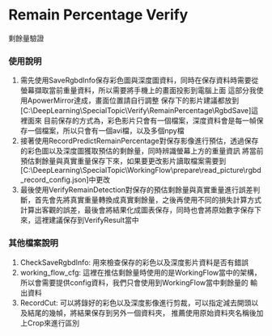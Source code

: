 # Remain Percentage Verify
剩餘量驗證

### 使用說明
1. 需先使用SaveRgbdInfo保存彩色圖與深度圖資料，同時在保存資料時需要從螢幕擷取當前重量資料，所以需要將手機上的畫面投影到電腦上面
這部分我使用ApowerMirror達成，畫面位置請自行調整
保存下的影片建議都放到[C:\DeepLearning\SpecialTopic\Verify\RemainPercentage\RgbdSave]這裡面來
目前保存的方式為，彩色影片只會有一個檔案，深度資料會是每一幀保存一個檔案，所以只會有一個avi檔，以及多個npy檔
2. 接著使用RecordPredictRemainPercentage對保存影像進行預估，透過保存的彩色圖以及深度圖獲取預估的剩餘量，同時辨識螢幕上方的重量資訊
將當前預估剩餘量與真實重量保存下來，如果要更改影片讀取檔案需要到
[C:\DeepLearning\SpecialTopic\WorkingFlow\prepare\read_picture\rgbd_record_config.json]中更改
3. 最後使用VerifyRemainDetection對保存的預估剩餘量與真實重量進行誤差判斷，首先會先將真實重量轉換成真實剩餘量，之後再使用不同的損失計算方式
計算出客觀的誤差，最後會將結果化成圖表保存，同時也會將原始數字保存下來，這裡建議保存到VerifyResult當中

### 其他檔案說明
1. CheckSaveRgbdInfo: 用來檢查保存的彩色以及深度影片資料是否有錯誤
2. working_flow_cfg: 這裡在推估剩餘量時使用的是WorkingFlow當中的架構，所以會需要提供config資料，我們只會使用到WorkingFlow當中剩餘量的
輸出資料
3. RecordCut: 可以將錄好的彩色以及深度影像進行剪裁，可以指定減去開頭以及結尾的幾幀，將結果保存到另外一個資料夾， 
推薦使用原始資料夾名稱後加上Crop來進行區別